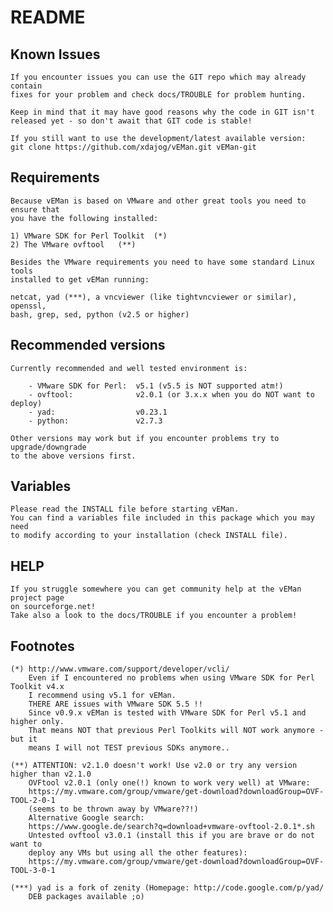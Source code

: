 # README #

Known Issues
--------------

	If you encounter issues you can use the GIT repo which may already contain
	fixes for your problem and check docs/TROUBLE for problem hunting.
    
    Keep in mind that it may have good reasons why the code in GIT isn't
    released yet - so don't await that GIT code is stable!
    
	If you still want to use the development/latest available version:
	git clone https://github.com/xdajog/vEMan.git vEMan-git


Requirements
---------------

	Because vEMan is based on VMware and other great tools you need to ensure that
	you have the following installed:

	1) VMware SDK for Perl Toolkit  (*) 
	2) The VMware ovftool   (**)

	Besides the VMware requirements you need to have some standard Linux tools
	installed to get vEMan running:

	netcat, yad (***), a vncviewer (like tightvncviewer or similar), openssl,
	bash, grep, sed, python (v2.5 or higher)

Recommended versions
--------------------
    
    Currently recommended and well tested environment is:
    
        - VMware SDK for Perl:  v5.1 (v5.5 is NOT supported atm!)
        - ovftool:              v2.0.1 (or 3.x.x when you do NOT want to deploy)
        - yad:                  v0.23.1
        - python:               v2.7.3
    
    Other versions may work but if you encounter problems try to upgrade/downgrade
    to the above versions first.

Variables
----------------

	Please read the INSTALL file before starting vEMan.
	You can find a variables file included in this package which you may need
	to modify according to your installation (check INSTALL file).

HELP
---------------

	If you struggle somewhere you can get community help at the vEMan project page
    on sourceforge.net!
    Take also a look to the docs/TROUBLE if you encounter a problem!


Footnotes
---------------

	(*) http://www.vmware.com/support/developer/vcli/
        Even if I encountered no problems when using VMware SDK for Perl Toolkit v4.x
        I recommend using v5.1 for vEMan.
        THERE ARE issues with VMware SDK 5.5 !!
        Since v0.9.x vEMan is tested with VMware SDK for Perl v5.1 and higher only. 
        That means NOT that previous Perl Toolkits will NOT work anymore - but it
        means I will not TEST previous SDKs anymore..
        
    (**) ATTENTION: v2.1.0 doesn't work! Use v2.0 or try any version higher than v2.1.0
		OVFtool v2.0.1 (only one(!) known to work very well) at VMware: 
		https://my.vmware.com/group/vmware/get-download?downloadGroup=OVF-TOOL-2-0-1
        (seems to be thrown away by VMware??!)
		Alternative Google search:
		https://www.google.de/search?q=download+vmware-ovftool-2.0.1*.sh
        Untested ovftool v3.0.1 (install this if you are brave or do not want to
        deploy any VMs but using all the other features):
		https://my.vmware.com/group/vmware/get-download?downloadGroup=OVF-TOOL-3-0-1
        
    (***) yad is a fork of zenity (Homepage: http://code.google.com/p/yad/
        DEB packages available ;o) 

